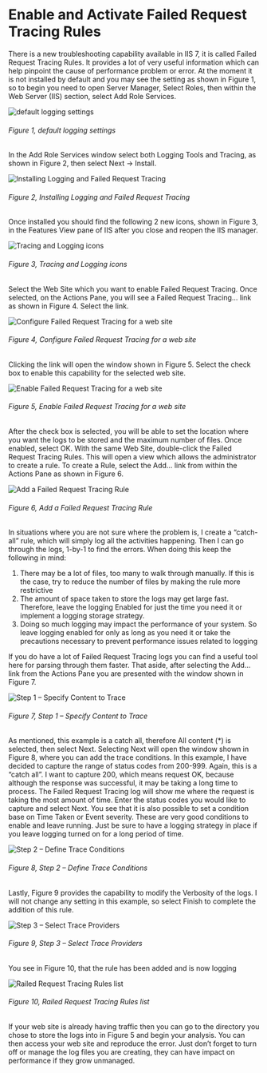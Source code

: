 # Enable and Activate Failed Request Tracing Rules

There is a new troubleshooting capability available in IIS 7, it is called Failed Request Tracing Rules.  It provides a lot of very useful information which can help pinpoint the cause of performance problem or error. At the moment it is not installed by default and you may see the setting as shown in Figure 1, so to begin you need to open Server Manager, Select Roles, then within the Web Server (IIS) section, select Add Role Services.

![default logging settings][FIGURE1]
###### Figure 1, default logging settings

In the Add Role Services window select both Logging Tools and Tracing, as shown in Figure 2, then select Next -> Install.

![Installing Logging and Failed Request Tracing][FIGURE2]
###### Figure 2, Installing Logging and Failed Request Tracing

Once installed you should find the following 2 new icons, shown in Figure 3, in the Features View pane of IIS after you close and reopen the IIS manager.

![Tracing and Logging icons][FIGURE3]
###### Figure 3, Tracing and Logging icons

Select the Web Site which you want to enable Failed Request Tracing.  Once selected, on the Actions Pane, you will see a Failed Request Tracing… link as shown in Figure 4.  Select the link.

![Configure Failed Request Tracing for a web site][FIGURE4]
###### Figure 4, Configure Failed Request Tracing for a web site

Clicking the link will open the window shown in Figure 5.  Select the check box to enable this capability for the selected web site.

![Enable Failed Request Tracing for a web site][FIGURE5]
###### Figure 5, Enable Failed Request Tracing for a web site

After the check box is selected, you will be able to set the location where you want the logs to be stored and the maximum number of files.  Once enabled, select OK.
With the same Web Site, double-click the Failed Request Tracing Rules.  This will open a view which allows the administrator to create a rule.  To create a Rule, select the Add… link from within the Actions Pane as shown in Figure 6.

![Add a Failed Request Tracing Rule][FIGURE6]
###### Figure 6, Add a Failed Request Tracing Rule

In situations where you are not sure where the problem is, I create a “catch-all” rule, which will simply log all the activities happening.  Then I can go through the logs, 1-by-1 to find the errors.  When doing this keep the following in mind:

1. There may be a lot of files, too many to walk through manually.  If this is the case, try to reduce the number of files by making the rule more restrictive
2. The amount of space taken to store the logs may get large fast.  Therefore, leave the logging Enabled for just the time you need it or implement a logging storage strategy.
3. Doing so much logging may impact the performance of your system.  So leave logging enabled for only as long as you need it or take the precautions necessary to prevent performance issues related to logging

If you do have a lot of Failed Request Tracing logs you can find a useful tool here for parsing through them faster.
That aside, after selecting the Add…link from the Actions Pane you are presented with the window shown in Figure 7.

![Step 1 – Specify Content to Trace][FIGURE7]
###### Figure 7, Step 1 – Specify Content to Trace

As mentioned, this example is a catch all, therefore All content (*) is selected, then select Next. Selecting Next will open the window shown in Figure 8, where you can add the trace conditions.  In this example, I have decided to capture the range of status codes from 200-999.  Again, this is a “catch all”.  I want to capture 200, which means request OK, because although the response was successful, it may be taking a long time to process.  The Failed Request Tracing log will show me where the request is taking the most amount of time.  Enter the status codes you would like to capture and select Next.
You see that it is also possible to set a condition base on Time Taken or Event severity.  These are very good conditions to enable and leave running.  Just be sure to have a logging strategy in place if you leave logging turned on for a long period of time.

![Step 2 – Define Trace Conditions][FIGURE8]
###### Figure 8, Step 2 – Define Trace Conditions

Lastly, Figure 9 provides the capability to modify the Verbosity of the logs.  I will not change any setting in this example, so select Finish to complete the addition of this rule.

![Step 3 – Select Trace Providers][FIGURE9]
###### Figure 9, Step 3 – Select Trace Providers

You see in Figure 10, that the rule has been added and is now logging

![Railed Request Tracing Rules list][FIGURE10]
###### Figure 10, Railed Request Tracing Rules list

If your web site is already having traffic then you can go to the directory you chose to store the logs into in Figure 5 and begin your analysis.  You can then access your web
site and reproduce the error.
Just don’t forget to turn off or manage the log files you are creating, they can have impact on performance if they grow unmanaged.

[FIGURE1]: ../images/2012/msdn-0044.png "Figure 1, default logging settings"
[FIGURE2]: ../images/2012/msdn-0045.png "Figure 2, Installing Logging and Failed Request Tracing"
[FIGURE3]: ../images/2012/msdn-0046.png "Figure 3, Tracing and Logging icons"
[FIGURE4]: ../images/2012/msdn-0047.png "Figure 4, Configure Failed Request Tracing for a web site"
[FIGURE5]: ../images/2012/msdn-0048.png "Figure 5, Enable Failed Request Tracing for a web site"
[FIGURE6]: ../images/2012/msdn-0049.png "Figure 6, Add a Failed Request Tracing Rule"
[FIGURE7]: ../images/2012/msdn-0050.png "Figure 7, Step 1 – Specify Content to Trace"
[FIGURE8]: ../images/2012/msdn-0051.png "Figure 8, Step 2 – Define Trace Conditions"
[FIGURE9]: ../images/2012/msdn-0052.png "Figure 9, Step 3 – Select Trace Providers"
[FIGURE10]: ../images/2012/msdn-0053.png "Figure 10, Railed Request Tracing Rules list"
